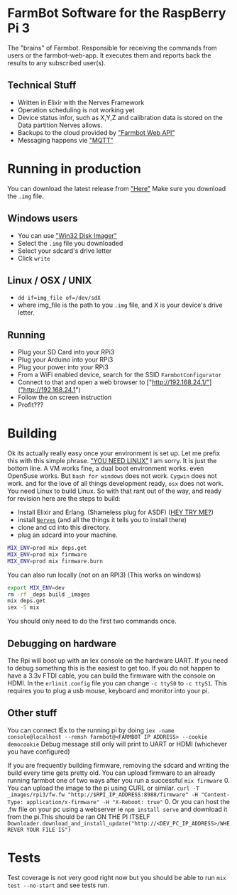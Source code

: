 # FarmBot Software for the RaspBerry Pi 3
The "brains" of Farmbot. Responsible for receiving the commands from users or the farmbot-web-app. It executes them and reports back the results to any subscribed user(s).

## Technical Stuff
* Written in Elixir with the Nerves Framework
* Operation scheduling is not working yet
* Device status infor, such as X,Y,Z and calibration data is stored on the Data partition Nerves allows.
* Backups to the cloud provided by ["Farmbot Web API"]("https://github.com/farmbot/farmbot-web-api")
* Messaging happens vie ["MQTT"]("https://github.com/farmbot/mqtt-gateway")

# Running in production
You can download the latest release from ["Here"]("https://github.com/FarmBot/farmbot-raspberry-pi-controller/releases")
Make sure you download the `.img` file.
## Windows users
* You can use ["Win32 Disk Imager"]("https://sourceforge.net/projects/win32diskimager/")
* Select the `.img` file you downloaded
* Select your sdcard's drive letter
* Click `write`

## Linux / OSX / UNIX
* `dd if=img_file of=/dev/sdX`
* where img_file is the path to you `.img` file, and X is your device's drive letter.

## Running
* Plug your SD Card into your RPi3
* Plug your Arduino into your RPi3
* Plug your power into your RPi3
* From a WiFi enabled device, search for the SSID `FarmbotConfigurator`
* Connect to that and open a web browser to ["http://192.168.24.1/"]("http://192.168.24.1")
* Follow the on screen instruction
* Profit???

# Building
Ok its actually really easy once your environment is set up. Let me prefix this with this simple phrase. ["YOU NEED LINUX"]("http://www.whylinuxisbetter.net/") I am sorry. It is just the bottom line. A VM works fine, a dual boot environment works. even OpenSuse works. But `bash for windows` does not work. `Cygwin` does not work. and for the love of all things development ready, `osx` does not work. You need Linux to build Linux. So with that rant out of the way, and ready for revision here are the steps to build:
* Install Elixir and Erlang.  (Shameless plug for ASDF) ([HEY TRY ME?]("https://gist.github.com/ConnorRigby/8a8bffff935d1a43cd74c4b8cf28a845"))
* install [`Nerves`]("https://hexdocs.pm/nerves/installation.html") (and all the things it tells you to install there)
* clone and cd into this directory.
* plug an sdcard into your machine.
``` bash
MIX_ENV=prod mix deps.get
MIX_ENV=prod mix firmware
MIX_ENV=prod mix firmware.burn
```

You can also run locally (not on an RPI3) (This works on windows)
``` bash
export MIX_ENV=dev
rm -rf _deps build _images
mix deps.get
iex -S mix
```
You should only need to do the first two commands once.

## Debugging on hardware
The Rpi will boot up with an Iex console on the hardware UART. If you need to debug something this is the easiest to get too.
If you do not happen to have a 3.3v FTDI cable, you can build the firmware with the console on HDMI. In the `erlinit.config` file you can change `-c ttyS0` to `-c ttyS1`. This requires you to plug a usb mouse, keyboard and monitor into your pi.

## Other stuff
You can connect IEx to the running pi by doing
`iex -name console@localhost --remsh farmbot@<FARMBOT IP ADDRESS> --cookie democookie`
Debug message still only will print to UART or HDMI (whichever you have configured)

If you are frequently building firmware, removing the sdcard and writing the build every time gets pretty old. You can upload firmware to an already running farmbot one of two ways after you run a successful `mix firmware`
0. You can upload the image to the pi using CURL or similar. `curl -T _images/rpi3/fw.fw "http://$RPI_IP_ADDRESS:8988/firmware" -H "Content-Type: application/x-firmware" -H "X-Reboot: true"`
0. Or you can host the .fw file on your pc using a webserver ie `npm install serve` and download it from the pi.This should be ran ON THE PI ITSELF `Downloader.download_and_install_update("http://<DEV_PC_IP_ADDRESS>/WHEREVER YOUR FILE IS")`

# Tests
Test coverage is not very good right now but you should be able to run `mix test --no-start` and see tests run. 
